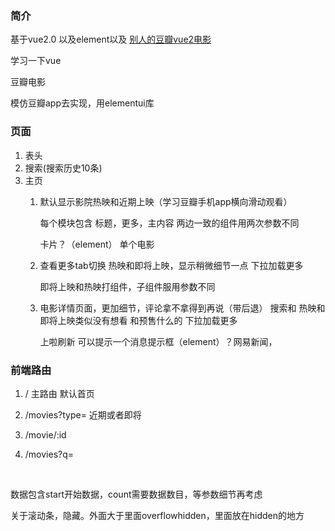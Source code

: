 ### 简介

基于vue2.0 以及element以及 [别人的豆瓣vue2电影](https://github.com/superman66/vue2.x-douban)

学习一下vue

豆瓣电影

模仿豆瓣app去实现，用elementui库

### 页面

1. 表头
2. 搜索(搜索历史10条)
3. 主页
   1. 默认显示影院热映和近期上映（学习豆瓣手机app横向滑动观看）

      每个模块包含 标题，更多，主内容 两边一致的组件用两次参数不同

      卡片？（element）  单个电影

   2. 查看更多tab切换 热映和即将上映，显示稍微细节一点 下拉加载更多

      即将上映和热映打组件，子组件服用参数不同

   3. 电影详情页面，更加细节，评论拿不拿得到再说（带后退）
      搜索和 热映和即将上映类似没有想看 和预售什么的 下拉加载更多

      上啦刷新 可以提示一个消息提示框（element）？网易新闻，

### 前端路由

1.  / 主路由 默认首页

2. /movies?type= 近期或者即将

3. /movie/:id

4. /movies?q=

   ​

数据包含start开始数据，count需要数据数目，等参数细节再考虑

关于滚动条，隐藏。外面大于里面overflowhidden，里面放在hidden的地方